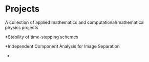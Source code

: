 # Projects
A collection of applied mathematics and computational/mathematical physics projects

*Stability of time-stepping schemes

*Independent Component Analysis for Image Separation

*


